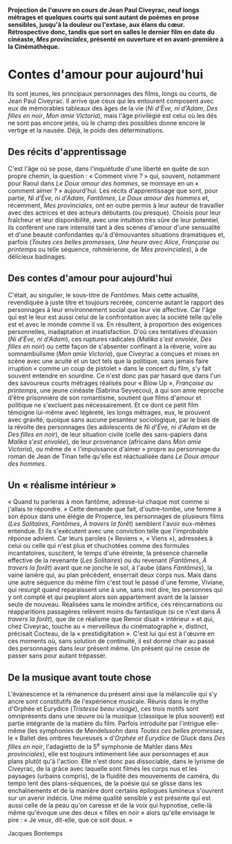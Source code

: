 **Projection de l'œuvre en cours de Jean Paul Civeyrac, neuf longs métrages et quelques courts qui sont autant de poèmes en prose sensibles, jusqu'à la douleur ou l'extase, aux élans du cœur. Rétrospective donc, tandis que sort en salles le dernier film en date du cinéaste, _Mes provinciales_, présenté en ouverture et en avant-première à la Cinémathèque.**

# Contes d'amour pour aujourd'hui

Ils sont jeunes, les principaux personnages des films, longs ou courts, de Jean Paul Civeyrac. Il arrive que ceux qui les entourent composent avec eux de mémorables tableaux des âges de la vie (_Ni d'Ève, ni d'Adam_, _Des filles en noir_, _Mon amie Victoria_), mais l'âge privilégié est celui où les dés ne sont pas encore jetés, où le champ des possibles donne encore le vertige et la nausée. Déjà, le poids des déterminations.

## Des récits d'apprentissage

C'est l'âge où se pose, dans l'inquiétude d'une liberté en quête de son propre chemin, la question : « Comment vivre ? » qui, souvent, notamment pour Raoul dans _Le Doux amour des hommes_, se monnaye en un « comment aimer ? » aujourd'hui. Les récits d'apprentissage que sont, pour partie, _Ni d'Ève, ni d'Adam_, _Fantômes_, _Le Doux amour des hommes_ et, récemment, _Mes provinciales_, ont en outre permis à leur auteur de travailler avec des actrices et des acteurs débutants (ou presque). Choisis pour leur fraîcheur et leur disponibilité, avec une intuition très sûre de leur potentiel, ils confèrent une rare intensité tant à des scènes d'amour d'une sensualité et d'une beauté confondantes qu'à d'émouvantes situations dramatiques et, parfois (_Toutes ces belles promesses_, _Une heure avec Alice_, _Françoise au printemps_ ou telle séquence, rohmérienne, de _Mes provinciales_), à de délicieux badinages.

## Des contes d'amour pour aujourd'hui

C'était, au singulier, le sous-titre de _Fantômes_. Mais cette actualité, revendiquée à juste titre et toujours recréée, concerne autant le rapport des personnages à leur environnement social que leur vie affective. Car l'âge qui est le leur est aussi celui de la confrontation avec la société telle qu'elle est et avec le monde comme il va. En résultent, à proportion des exigences personnelles, inadaptation et insatisfaction. D'où ces tentatives d'évasion (_Ni d'Ève, ni d'Adam_), ces ruptures radicales (_Malika s'est envolée_, _Des filles en noir_) ou cette façon de s'absenter confinant à la rêverie, voire au somnambulisme (_Mon amie Victoria_), que Civeyrac a conçues et mises en scène avec une acuité et un tact tels que la politique, sans jamais faire irruption « comme un coup de pistolet » dans le concert du film, s'y fait souvent entendre en sourdine. Ce n'est donc pas par hasard que dans l'un des savoureux courts métrages réalisés pour « Blow Up », _Françoise au printemps_, une jeune cinéaste (Sabrina Seyvecou), à qui son amie reproche d'être prisonnière de son romantisme, soutient que films d'amour et politique ne s'excluent pas nécessairement. Et ce dont ce petit film témoigne lui-même avec légèreté, les longs métrages, eux, le prouvent avec gravité, quoique sans aucune pesanteur sociologique, par le biais de la révolte des personnages (les adolescents de _Ni d'Ève, ni d'Adam_ et de _Des filles en noir_), de leur situation civile (celle des sans-papiers dans _Malika s'est envolée_), de leur provenance (africaine dans _Mon amie Victoria_), ou même de « l'impuissance d'aimer » propre au personnage du roman de Jean de Tinan telle qu'elle est réactualisée dans _Le Doux amour des hommes_.

## Un « réalisme intérieur »

« Quand tu parleras à mon fantôme, adresse-lui chaque mot comme si j'allais te répondre. » Cette demande que fait, d'outre-tombe, une femme à son époux dans une élégie de Properce, les personnages de plusieurs films (_Les Solitaires_, _Fantômes_, _À travers la forêt_) semblent l'avoir eux-mêmes entendue. Et ils s'exécutent avec une conviction telle que l'improbable réponse advient. Car leurs paroles (« Reviens », « Viens »), adressées à celui ou celle qui n'est plus et chuchotées comme des formules incantatoires, suscitent, le temps d'une étreinte, la présence charnelle effective de la revenante (_Les Solitaires_) ou du revenant (_Fantômes_, _À travers la forêt_) avant que ne jonche le sol, à l'aube (dans _Fantômes_), la vaine lanière qui, au plan précédent, enserrait deux corps nus. Mais dans une autre séquence du même film c'est tout le passé d'une femme, Viviane, qui resurgit quand reparaissent une à une, sans mot dire, les personnes qui y ont compté et qui peuplent alors son appartement avant de la laisser seule de nouveau. Réalisées sans le moindre artifice, ces réincarnations ou réapparitions passagères relèvent moins du fantastique (si ce n'est dans _À travers la forêt_), que de ce réalisme que Renoir disait « intérieur » et qui, chez Civeyrac, touche au « merveilleux du cinématographe », distinct, précisait Cocteau, de la « prestidigitation ». C'est lui qui est à l'œuvre en ces moments où, sans solution de continuité, il est donné chair au passé des personnages dans leur présent même. Un présent qui ne cesse de passer sans pour autant trépasser.

## De la musique avant toute chose

L'évanescence et la rémanence du présent ainsi que la mélancolie qui s'y ancre sont constitutifs de l'expérience musicale. Réunis dans le mythe d'Orphée et Eurydice (_Tristesse beau visage_), ces trois motifs sont omniprésents dans une œuvre où la musique (classique le plus souvent) est partie intégrante de la matière du film. Parfois introduite par l'intrigue elle-même (les symphonies de Mendelssohn dans _Toutes ces belles promesses_, le « Ballet des ombres heureuses » d'_Orphée et Eurydice_ de Gluck dans _Des filles en noir_, l'adagietto de la 5<sup>e</sup> symphonie de Mahler dans _Mes provinciales_), elle est toujours intimement liée aux personnages et aux plans plutôt qu'à l'action. Elle n'est donc pas dissociable, dans le lyrisme de Civeyrac, de la grâce avec laquelle sont filmés les corps nus et les paysages (urbains compris), de la fluidité des mouvements de caméra, du tempo lent des plans-séquences, de la poésie qui se glisse dans les enchaînements et de la manière dont certains épilogues lumineux s'ouvrent sur un avenir indécis. Une même qualité sensible y est présente qui est aussi celle de la peau qu'on caresse et de la voix qui hypnotise, celle-là même qu'évoque une des deux « filles en noir » alors qu'elle envisage le pire : « Je veux, dit-elle, que ce soit doux. »

Jacques Bontemps
